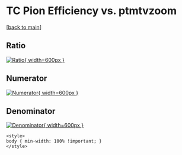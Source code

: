 # TC Pion Efficiency vs. ptmtvzoom

[[back to main](./)]



## Ratio

[![Ratio](../mtv/var/TC_211_eff_ptmtvzoom.png){ width=600px }](../mtv/var/TC_211_eff_ptmtvzoom.pdf)

## Numerator

[![Numerator](../mtv/num/TC_211_eff_ptmtvzoom_num0.png){ width=600px }](../mtv/num/TC_211_eff_ptmtvzoom_num0.pdf)

## Denominator

[![Denominator](../mtv/den/TC_211_eff_ptmtvzoom_den.png){ width=600px }](../mtv/den/TC_211_eff_ptmtvzoom_den.pdf)


``` {=html}
<style>
body { min-width: 100% !important; }
</style>
```

